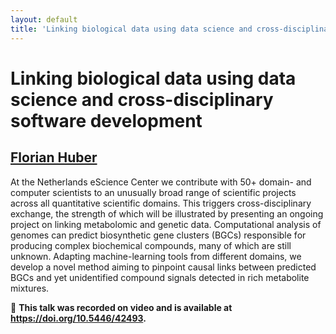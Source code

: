 ```yaml
---
layout: default
title: 'Linking biological data using data science and cross-disciplinary software development'
---
```


# Linking biological data using data science and cross-disciplinary software development

## [Florian Huber](../../speaker/3FGC73/)

At the Netherlands eScience Center we contribute with 50+ domain- and computer scientists to an unusually broad range of scientific projects across all quantitative scientific domains. This triggers cross-disciplinary exchange, the strength of which will be illustrated by presenting an ongoing project on linking metabolomic and genetic data.  Computational analysis of genomes can predict biosynthetic gene clusters (BGCs) responsible for producing complex biochemical compounds, many of which are still unknown. Adapting machine-learning tools from different domains, we develop a novel method aiming to pinpoint causal links between predicted BGCs and yet unidentified compound signals detected in rich metabolite mixtures.

🎥 **This talk was recorded on video and is available at <https://doi.org/10.5446/42493>.**